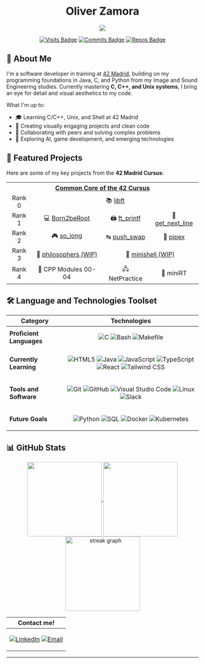 
<!--
**oliverkingz/oliverkingz** is a ✨ _special_ ✨ repository because its `README.md` (this file) appears on your GitHub profile.

<a align="center" href="https://github.com/oakoudad/badge42">
  <img align="center" src="https://badge.mediaplus.ma/greenbinary/ozamora-?1337Badge=off&UM6P=off" alt="ozamora-'s 42 stats" style="height: 200px;" />
</a><br>
-->
<h1 align="center"> Oliver Zamora</h1>

<div align="center">
  <a href="https://profile.intra.42.fr/users/ozamora-">
    <img src="https://badgen.net/badge/Born2Code/ozamora-/blue?cache=86400&icon=https://meta.intra.42.fr/images/42_logo.svg">
  </a>

  [![Visits Badge](https://badges.pufler.dev/visits/oliverkingz/oliverkingz)]()
  [![Commits Badge](https://badges.pufler.dev/commits/monthly/oliverkingz)]()
  [![Repos Badge](https://badges.pufler.dev/repos/oliverkingz)]()
</div>

## 🌟 **About Me**
I'm a software developer in training at [42 Madrid](https://www.42madrid.com/en), building on my programming foundations in Java, C, and Python from my Image and Sound Engineering studies. Currently mastering **C, C++, and Unix systems**, I bring an eye for detail and visual aesthetics to my code.

What I'm up to:
- 🎓 Learning C/C++, Unix, and Shell at 42 Madrid
- 🎨 Creating visually engaging projects and clean code
- 🤝 Collaborating with peers and solving complex problems
- 🔬 Exploring AI, game development, and emerging technologies

## 🚀 **Featured Projects**
Here are some of my key projects from the **42 Madrid Cursus**:

<div align="center">
 <table >
   <tr>
     <th colspan="4"><a href="https://github.com/oliverkingz/42-Madrid-Cursus">Common Core of the 42 Cursus</a></th>
   </tr>
   <tr>
     <td align="center">Rank 0</td>
     <td align="center" colspan="3">📚 <a href="https://github.com/oliverkingz/Libft_OZ">libft</a></td>
   </tr>
   <tr>
     <td align="center">Rank 1</td>
     <td align="center">💻 <a href="https://github.com/oliverkingz/Born2beRoot">Born2beRoot</a></td>
     <td align="center">🖨️ <a href="https://github.com/oliverkingz/ft_printf">ft_printf</a></td>
     <td align="center">📜 <a href="https://github.com/oliverkingz/get_next_line">get_next_line</a></td>
   </tr>
   <tr>
     <td align="center">Rank 2</td>
     <td align="center">🎮 <a href="https://github.com/oliverkingz/so_long">so_long</a></td>
     <td align="center">↹ <a href="https://github.com/oliverkingz/push_swap">push_swap</a></td>
     <td align="center">🔗 <a href="https://github.com/oliverkingz/pipex">pipex</a></td>
   </tr>
   <tr>
     <td align="center">Rank 3</td>
     <td align="center">🍴 <a href="https://github.com/oliverkingz/philosophers">philosophers (WIP)</a></td>
     <td colspan="2" align="center">🐚 <a href="https://github.com/oliverkingz/minishell">minishell (WIP)</a></td>
   </tr>
   <tr>
     <td align="center">Rank 4</td>
     <td align="center">🤖 <a>CPP Modules 00-04</a></td>
     <td align="center">🖧 <a>NetPractice</a></td>
     <td align="center">🔦 <a>miniRT</a></td>
   </tr>
 </table>
</div>

## 🛠️ Language and Technologies Toolset
<div align="center">

| Category                 | Technologies                                                                                              |
|--------------------------|-----------------------------------------------------------------------------------------------------------|
| **Proficient Languages** | <p align="center"> ![C][] ![Bash][] ![Makefile][] </p>                                                    |
| **Currently Learning**   | <p align="center"> ![HTML5][] ![Java][] ![JavaScript][] ![TypeScript][] ![React][] ![Tailwind CSS][] </p> |
| **Tools and Software**   | <p align="center"> ![Git][] ![GitHub][] ![Visual Studio Code][] ![Linux][] ![Slack][] </p>                |
| **Future Goals**         | <p align="center"> ![Python][] ![SQL][] ![Docker][] ![Kubernetes][] </p>                                  |

</div>

## 📊 GitHub Stats
<p align="center">
    <a href="https://github.com/oliverkingz/convoychat">
      <img height=195 align="center" src="https://github-readme-stats.vercel.app/api/top-langs?username=oliverkingz&layout=compact&langs_count=8&card_width=320&theme=vue-dark" />
    </a>
    <a href="https://github.com/oliverkingz/github-readme-stats">
      <img height=195 align="center" src="https://github-readme-stats.vercel.app/api?username=oliverkingz&theme=vue-dark" />
    </a>
    <img height=195 align="center" src="https://github-readme-streak-stats.herokuapp.com/?user=oliverkingz&theme=vue-dark" alt="streak graph" />
</p>

<div align="center">

| Contact me!                                                        |
|--------------------------------------------------------------------|
| <p align="center"> [![LinkedIn]][LI_Link] [![Email]][EM_Link] </p> |

</div>

---

[C]: https://img.shields.io/badge/C%20-%232370ED.svg?style=for-the-badge&logo=c&logoColor=white
[Bash]: https://img.shields.io/badge/Bash%20-%234EAA25.svg?style=for-the-badge&logo=gnu-bash&logoColor=white
[Makefile]: https://img.shields.io/badge/Makefile%20-%230077B5.svg?style=for-the-badge&logo=gnu&logoColor=white

[HTML5]: https://img.shields.io/badge/HTML5%20-%23E34F26.svg?style=for-the-badge&logo=html5&logoColor=white
[Java]: https://img.shields.io/badge/Java%20-%23ED8B00.svg?style=for-the-badge&logo=java&logoColor=white
[JavaScript]: https://img.shields.io/badge/JavaScript%20-%23F7DF1E.svg?style=for-the-badge&logo=javascript&logoColor=black
[TypeScript]: https://img.shields.io/badge/TypeScript%20-%23007ACC.svg?style=for-the-badge&logo=typescript&logoColor=white
[React]: https://img.shields.io/badge/React%20-%2361DAFB.svg?style=for-the-badge&logo=react&logoColor=black
[Tailwind CSS]: https://img.shields.io/badge/Tailwind%20CSS%20-%2338B2AC.svg?style=for-the-badge&logo=tailwind-css&logoColor=white

[Git]: https://img.shields.io/badge/git-%23F05033.svg?style=for-the-badge&logo=git&logoColor=white
[GitHub]: https://img.shields.io/badge/github-%23121011.svg?style=for-the-badge&logo=github&logoColor=white
[Visual Studio Code]: https://img.shields.io/badge/Visual%20Studio%20Code-0078d7.svg?style=for-the-badge&logo=visual-studio-code&logoColor=white
[Linux]: https://img.shields.io/badge/Linux-FCC624?style=for-the-badge&logo=linux&logoColor=black
[Slack]: https://img.shields.io/badge/Slack-4A154B?style=for-the-badge&logo=slack&logoColor=white

[Python]: https://img.shields.io/badge/Python%20-%233776AB.svg?style=for-the-badge&logo=python&logoColor=white
[SQL]: https://img.shields.io/badge/SQL%20-%234169E1.svg?style=for-the-badge&logo=postgresql&logoColor=white
[Docker]: https://img.shields.io/badge/Docker%20-%232496ED.svg?style=for-the-badge&logo=docker&logoColor=white
[Kubernetes]: https://img.shields.io/badge/Kubernetes%20-%23326CE5.svg?style=for-the-badge&logo=kubernetes&logoColor=white

[LinkedIn]: https://img.shields.io/badge/LinkedIn-0077B5?style=for-the-badge&logo=linkedin&logoColor=white
[Email]: https://img.shields.io/badge/Email-D14836?style=for-the-badge&logo=gmail&logoColor=white
[LI_Link]: https://www.linkedin.com/in/oliver-king-zamora/
[EM_Link]: oliverkingzamora@gmail.com
